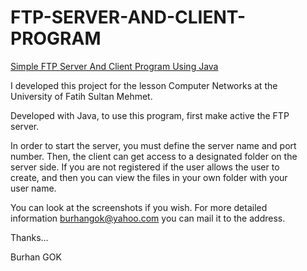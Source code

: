 # FTP-SERVER-AND-CLIENT-PROGRAM

[Simple FTP Server And Client Program Using Java](https://github.com/burhangok/FTP-SERVER-AND-CLIENT-PROGRAM)

I developed this project for the lesson Computer Networks at the  
University of Fatih Sultan Mehmet.

Developed with Java, to use this program, first make active the FTP  
server.

In order to start the server, you must define the server name and port  
number. Then, the client can get access to a designated folder on the  
server side. If you are not registered if the user allows the user to  
create, and then you can view the files in your own folder with your  
user name.

You can look at the screenshots if you wish. For more detailed  
information burhangok@yahoo.com you can mail it to the address.

Thanks...

Burhan GOK

